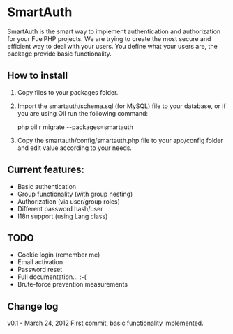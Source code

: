 # SmartAuth
SmartAuth is the smart way to implement authentication and authorization for your FuelPHP projects.
We are trying to create the most secure and efficient way to deal with your users.
You define what your users are, the package provide basic functionality.

## How to install
1. Copy files to your packages folder.
2. Import the smartauth/schema.sql (for MySQL) file to your database, or if you are using Oil run the following command:

    php oil r migrate --packages=smartauth

3. Copy the smartauth/config/smartauth.php file to your app/config folder and edit value according to your needs.

## Current features:
* Basic authentication
* Group functionality (with group nesting)
* Authorization (via user/group roles)
* Different password hash/user
* I18n support (using Lang class)


## TODO
* Cookie login (remember me)
* Email activation
* Password reset
* Full documentation... :-(
* Brute-force prevention measurements



## Change log
v0.1 - March 24, 2012
First commit, basic functionality implemented.

